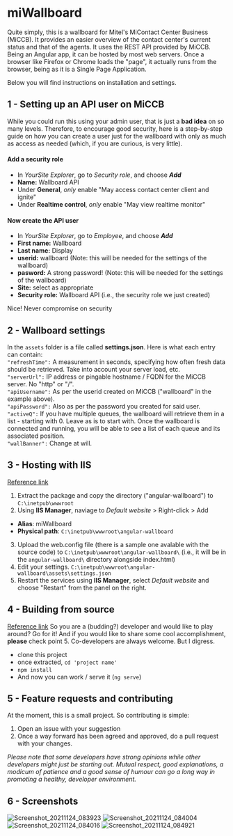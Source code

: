 # miWallboard
Quite simply, this is a wallboard for Mitel's MiContact Center Business (MiCCB). It provides an easier overview of the contact center's current status and that of the agents. It uses the REST API provided by MiCCB. Being an Angular app, it can be hosted by most web servers. Once a browser like Firefox or Chrome loads the "page", it actually runs from the browser, being as it is a Single Page Application.  
  
Below you will find instructions on installation and settings.

## 1 - Setting up an API user on MiCCB
While you could run this using your admin user, that is just a **bad idea** on so many levels. Therefore, to encourage good security, here is a step-by-step guide on how you can create a user just for the wallboard with only as much as access as needed (which, if you are curious, is very little).

#### Add a security role
- In *YourSite Explorer*, go to *Security role*, and choose ***Add***
- **Name:** Wallboard API
- Under **General**, *only* enable "May access contact center client and ignite"
- Under **Realtime control**, *only* enable "May view realtime monitor"

#### Now create the API user
- In *YourSite Explorer*, go to *Employee*, and choose ***Add***
- **First name:** Wallboard
- **Last name:** Display
- **userid:** wallboard (Note: this will be needed for the settings of the wallboard)
- **pasword:** A strong password! (Note: this will be needed for the settings of the wallboard)
- **Site:** select as appropriate
- **Security role:** Wallboard API (i.e., the security role we just created)

Nice! Never compromise on security

## 2 - Wallboard settings
In the `assets` folder is a file called **settings.json**. Here is what each entry can contain:  
`"refreshTime":` A measurement in seconds, specifying how often fresh data should be retrieved. Take into account your server load, etc.  
`"serverUrl":` IP address or pingable hostname / FQDN for the MiCCB server. No "http" or "/".  
`"apiUsername":` As per the userid created on MiCCB ("wallboard" in the example above).  
`"apiPassword":` Also as per the password you created for said user.  
`"activeQ":` If you have multiple queues, the wallboard will retrieve them in a list - starting with 0. Leave as is to start with. Once the wallboard is connected and running, you will be able to see a list of each queue and its associated position.  
`"wallBanner":` Change at will.  

## 3 - Hosting with IIS
[Reference link](https://devblogs.microsoft.com/premier-developer/tips-for-running-an-angular-app-in-iis/)  
1. Extract the package and copy the directory ("angular-wallboard") to `C:\inetpub\wwwroot`
2. Using **IIS Manager**, naviage to *Default website* > Right-click > Add
  - **Alias**: miWallboard  
  - **Physical path**: `C:\inetpub\wwwroot\angular-wallboard`
3. Upload the web.config file (there is a sample one avalable with the source code) to `C:\inetpub\wwwroot\angular-wallboard\` (i.e., it will be in the `angular-wallboard\` directory alongside index.html)
4. Edit your settings. `C:\inetpub\wwwroot\angular-wallboard\assets\settings.json`
5. Restart the services using **IIS Manager**, select *Default website* and choose "Restart" from the panel on the right.

## 4 - Building from source
[Reference link](https://stackoverflow.com/a/52139544/14369396)
So you are a (budding?) developer and would like to play around? Go for it! And if you would like to share some cool accomplishment, **please** check point 5. Co-developers are always welcome. But I digress.  
- clone this project
- once extracted, `cd 'project name'`  
- `npm install`
- And now you can work / serve it (`ng serve`)

## 5 - Feature requests and contributing
At the moment, this is a small project. So contributing is simple:
1. Open an issue with your suggestion
2. Once a way forward has been agreed and approved, do a pull request with your changes.

*Please note that some developers have strong opinions while other developers might just be starting out. Mutual respect, good explanations, a modicum of patience and a good sense of humour can go a long way in promoting a healthy, developer environment.*


## 6 - Screenshots
![Screenshot_20211124_083923](https://user-images.githubusercontent.com/52171108/143687814-598b99ac-a1d1-4f71-9c66-596f41d2b1e5.png)
![Screenshot_20211124_084004](https://user-images.githubusercontent.com/52171108/143687818-08e22034-51dc-4256-9333-3f29a39260a0.png)
![Screenshot_20211124_084016](https://user-images.githubusercontent.com/52171108/143687820-dcf298f3-0326-4457-ada0-d6acc351dcd8.png)
![Screenshot_20211124_084921](https://user-images.githubusercontent.com/52171108/143687823-5c116819-887c-44b2-bef5-8addc554abc5.png)
